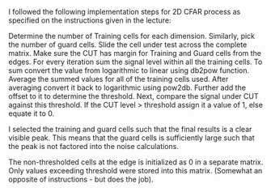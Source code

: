 I followed the following implementation steps for 2D CFAR process as specified on the instructions given in the lecture: 

Determine the number of Training cells for each dimension. Similarly, pick the number of guard cells.
Slide the cell under test across the complete matrix. Make sure the CUT has margin for Training and Guard cells from the edges.
For every iteration sum the signal level within all the training cells. To sum convert the value from logarithmic to linear using db2pow function.
Average the summed values for all of the training cells used. After averaging convert it back to logarithmic using pow2db.
Further add the offset to it to determine the threshold.
Next, compare the signal under CUT against this threshold.
If the CUT level > threshold assign it a value of 1, else equate it to 0.

I selected the training and guard cells such that the final results is a clear visible peak. This means that the guard cells is sufficiently large such that the peak is not factored into the noise calculations. 

The non-thresholded cells at the edge is initialized as 0 in a separate matrix. Only values exceeding threshold were stored into this matrix. (Somewhat an opposite of instructions - but does the job). 
